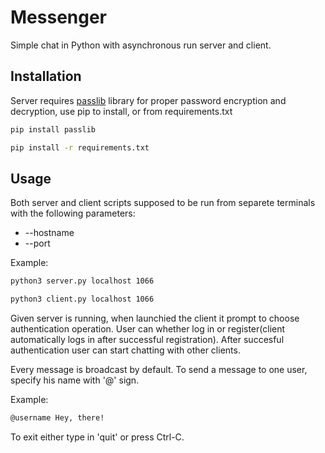 # Messenger
Simple chat in Python with asynchronous run server and client.

## Installation
Server requires [passlib](https://pypi.org/project/passlib/) library for proper password encryption and decryption, use pip to install, or from requirements.txt

```bash
pip install passlib
```
```bash
pip install -r requirements.txt
```

## Usage
Both server and client scripts supposed to be run from separete terminals 
with the following parameters:
* --hostname
* --port

Example:
```bash
python3 server.py localhost 1066
```
```bash
python3 client.py localhost 1066
```

Given server is running, when launchied the client it prompt to choose authentication operation. User can whether log in or register(client automatically logs in after successful registration). After succesful authentication user can start chatting with other clients.

Every message is broadcast by default. To send a message to one user, specify his name with '@' sign.

Example:
```sh
@username Hey, there!
```

To exit either type in 'quit' or press Ctrl-C.

